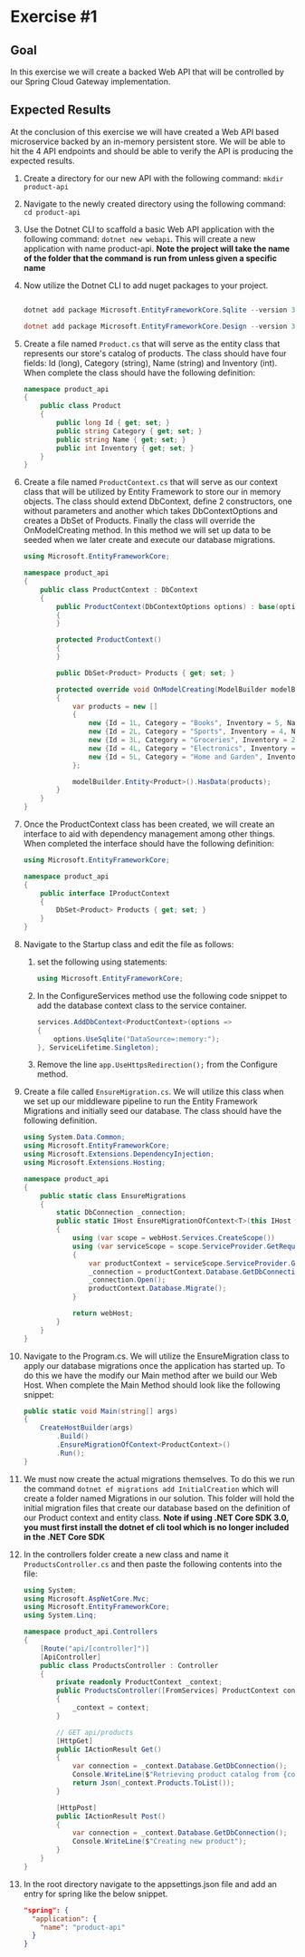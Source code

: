 # Exercise #1

## Goal

In this exercise we will create a backed Web API that will be controlled by our Spring Cloud Gateway implementation.

## Expected Results

At the conclusion of this exercise we will have created a Web API based microservice backed by an in-memory persistent store.  We will be able to hit the 4 API endpoints and should be able to verify the API is producing the expected results.

1. Create a directory for our new API with the following command:  `mkdir product-api`

2. Navigate to the newly created directory using the following command: `cd product-api`

3. Use the Dotnet CLI to scaffold a basic Web API application with the following command: `dotnet new webapi`.  This will create a new application with name product-api.  **Note the project will take the name of the folder that the command is run from unless given a specific name**

4. Now utilize the Dotnet CLI to add nuget packages to your project.

    ```powershell

    dotnet add package Microsoft.EntityFrameworkCore.Sqlite --version 3.0.0

    dotnet add package Microsoft.EntityFrameworkCore.Design --version 3.0.0
    ```

5. Create a file named `Product.cs` that will serve as the entity class that represents our store's catalog of products.  The class should have four fields: Id (long), Category (string), Name (string) and Inventory (int).  When complete the class should have the following definition:

    ```c#
    namespace product_api
    {
        public class Product
        {
            public long Id { get; set; }
            public string Category { get; set; }
            public string Name { get; set; }
            public int Inventory { get; set; }
        }
    }
    ```

6. Create a file named `ProductContext.cs` that will serve as our context class that will be utilized by Entity Framework to store our in memory objects.  The class should extend DbContext, define 2 constructors, one without parameters and another which takes DbContextOptions and creates a DbSet of Products.  Finally the class will override the OnModelCreating method.  In this method we will set up data to be seeded when we later create and execute our database migrations.

    ```c#
    using Microsoft.EntityFrameworkCore;

    namespace product_api
    {
        public class ProductContext : DbContext
        {
            public ProductContext(DbContextOptions options) : base(options)
            {
            }

            protected ProductContext()
            {
            }

            public DbSet<Product> Products { get; set; }

            protected override void OnModelCreating(ModelBuilder modelBuilder)
            {
                var products = new []
                {
                    new {Id = 1L, Category = "Books", Inventory = 5, Name="The Ultimate Guide To Budget Travel"},
                    new {Id = 2L, Category = "Sports", Inventory = 4, Name="Upper Deck Baseball Set"},
                    new {Id = 3L, Category = "Groceries", Inventory = 2, Name="Gatorade"},
                    new {Id = 4L, Category = "Electronics", Inventory = 50, Name="Google Pixel 3"},
                    new {Id = 5L, Category = "Home and Garden", Inventory = 20, Name="Kitchenette Stand Mixer"}
                };

                modelBuilder.Entity<Product>().HasData(products);
            }
        }
    }
    ```

7. Once the ProductContext class has been created, we will create an interface to aid with dependency management among other things.  When completed the interface should have the following definition:

    ```c#
    using Microsoft.EntityFrameworkCore;

    namespace product_api
    {
        public interface IProductContext
        {
            DbSet<Product> Products { get; set; }
        }
    }
    ```

8. Navigate to the Startup class and edit the file as follows:

   1. set the following using statements:

        ```c#
        using Microsoft.EntityFrameworkCore;
        ```

   2. In the ConfigureServices method use the following code snippet to add the database context class to the service container.  

        ```c#
        services.AddDbContext<ProductContext>(options =>
        {
            options.UseSqlite("DataSource=:memory:");
        }, ServiceLifetime.Singleton);
        ```

   3. Remove the line `app.UseHttpsRedirection();` from the Configure method.

9. Create a file called `EnsureMigration.cs`.  We will utilize this class when we set up our middleware pipeline to run the Entity Framework Migrations and initially seed our database.  The class should have the following definition.

    ```c#
    using System.Data.Common;
    using Microsoft.EntityFrameworkCore;
    using Microsoft.Extensions.DependencyInjection;
    using Microsoft.Extensions.Hosting;

    namespace product_api
    {
        public static class EnsureMigrations
        {
            static DbConnection _connection;
            public static IHost EnsureMigrationOfContext<T>(this IHost webHost) where T : DbContext
            {
                using (var scope = webHost.Services.CreateScope())
                using (var serviceScope = scope.ServiceProvider.GetRequiredService<IServiceScopeFactory>().CreateScope())
                {
                    var productContext = serviceScope.ServiceProvider.GetService<T>();
                    _connection = productContext.Database.GetDbConnection();
                    _connection.Open();
                    productContext.Database.Migrate();
                }

                return webHost;
            }
        }
    }
    ```

10. Navigate to the Program.cs.  We will utilize the EnsureMigration class to apply our database migrations once the application has started up.  To do this we have the modify our Main method after we build our Web Host.  When complete the Main Method should look like the following snippet:

    ```c#
    public static void Main(string[] args)
    {
        CreateHostBuilder(args)
            .Build()
            .EnsureMigrationOfContext<ProductContext>()
            .Run();
    }
    ```

11. We must now create the actual migrations themselves.  To do this we run the command `dotnet ef migrations add InitialCreation` which will create a folder named Migrations in our solution.  This folder will hold the initial migration files that create our database based on the definition of our Product context and entity class.  **Note if using .NET Core SDK 3.0, you must first install the dotnet ef cli tool which is no longer included in the .NET Core SDK**

12. In the controllers folder create a new class and name it `ProductsController.cs` and then paste the following contents into the file:

    ```c#
    using System;
    using Microsoft.AspNetCore.Mvc;
    using Microsoft.EntityFrameworkCore;
    using System.Linq;

    namespace product_api.Controllers
    {
        [Route("api/[controller]")]
        [ApiController]
        public class ProductsController : Controller
        {
            private readonly ProductContext _context;
            public ProductsController([FromServices] ProductContext context)
            {
                _context = context;
            }

            // GET api/products
            [HttpGet]
            public IActionResult Get()
            {
                var connection = _context.Database.GetDbConnection();
                Console.WriteLine($"Retrieving product catalog from {connection.DataSource}/{connection.Database}");
                return Json(_context.Products.ToList());
            }

            [HttpPost]
            public IActionResult Post()
            {
                var connection = _context.Database.GetDbConnection();
                Console.WriteLine($"Creating new product");
            }
        }
    }
    ```

13. In the root directory navigate to the appsettings.json file and add an entry for spring like the below snippet.

    ```json
    "spring": {
      "application": {
        "name": "product-api"
      }
    }
    ```
